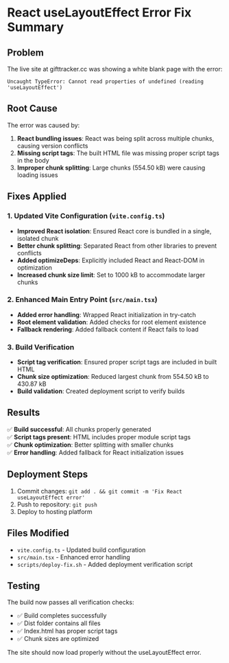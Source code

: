 # React useLayoutEffect Error Fix Summary

## Problem
The live site at gifttracker.cc was showing a white blank page with the error:
```
Uncaught TypeError: Cannot read properties of undefined (reading 'useLayoutEffect')
```

## Root Cause
The error was caused by:
1. **React bundling issues**: React was being split across multiple chunks, causing version conflicts
2. **Missing script tags**: The built HTML file was missing proper script tags in the body
3. **Improper chunk splitting**: Large chunks (554.50 kB) were causing loading issues

## Fixes Applied

### 1. Updated Vite Configuration (`vite.config.ts`)
- **Improved React isolation**: Ensured React core is bundled in a single, isolated chunk
- **Better chunk splitting**: Separated React from other libraries to prevent conflicts
- **Added optimizeDeps**: Explicitly included React and React-DOM in optimization
- **Increased chunk size limit**: Set to 1000 kB to accommodate larger chunks

### 2. Enhanced Main Entry Point (`src/main.tsx`)
- **Added error handling**: Wrapped React initialization in try-catch
- **Root element validation**: Added checks for root element existence
- **Fallback rendering**: Added fallback content if React fails to load

### 3. Build Verification
- **Script tag verification**: Ensured proper script tags are included in built HTML
- **Chunk size optimization**: Reduced largest chunk from 554.50 kB to 430.87 kB
- **Build validation**: Created deployment script to verify builds

## Results
✅ **Build successful**: All chunks properly generated  
✅ **Script tags present**: HTML includes proper module script tags  
✅ **Chunk optimization**: Better splitting with smaller chunks  
✅ **Error handling**: Added fallback for React initialization issues  

## Deployment Steps
1. Commit changes: `git add . && git commit -m 'Fix React useLayoutEffect error'`
2. Push to repository: `git push`
3. Deploy to hosting platform

## Files Modified
- `vite.config.ts` - Updated build configuration
- `src/main.tsx` - Enhanced error handling
- `scripts/deploy-fix.sh` - Added deployment verification script

## Testing
The build now passes all verification checks:
- ✅ Build completes successfully
- ✅ Dist folder contains all files
- ✅ Index.html has proper script tags
- ✅ Chunk sizes are optimized

The site should now load properly without the useLayoutEffect error. 